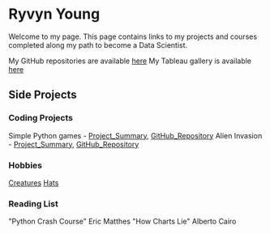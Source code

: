 # Ryvyn Young

Welcome to my page. 
This page contains links to my projects and courses completed along my path to become a Data Scientist.

My GitHub repositories are available [here](https://github.com/RyvynYoung)
My Tableau gallery is available [here](https://public.tableau.com/profile/ryvyn.young#!/)


## Side Projects
### Coding Projects
Simple Python games - [Project_Summary](), [GitHub_Repository]()
Alien Invasion - [Project_Summary](), [GitHub_Repository]()

### Hobbies
[Creatures]()
[Hats]()

### Reading List
"Python Crash Course" Eric Matthes
"How Charts Lie" Alberto Cairo